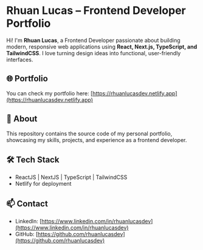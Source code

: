 # Rhuan Lucas – Frontend Developer Portfolio

Hi! I'm **Rhuan Lucas**, a Frontend Developer passionate about building modern, responsive web applications using **React, Next.js, TypeScript, and TailwindCSS**. I love turning design ideas into functional, user-friendly interfaces.

## 🌐 Portfolio
You can check my portfolio here: [https://rhuanlucasdev.netlify.app](https://rhuanlucasdev.netlify.app)

## 🚀 About
This repository contains the source code of my personal portfolio, showcasing my skills, projects, and experience as a frontend developer.

## 🛠 Tech Stack
- ReactJS | NextJS | TypeScript | TailwindCSS
- Netlify for deployment

## 📫 Contact
- LinkedIn: [https://www.linkedin.com/in/rhuanlucasdev](https://www.linkedin.com/in/rhuanlucasdev)  
- GitHub: [https://github.com/rhuanlucasdev](https://github.com/rhuanlucasdev)
